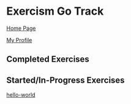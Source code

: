 # Exercism Go Track

[Home Page](https://exercism.org/tracks/go)

[My Profile](https://exercism.org/profiles/vpayno)


## Completed Exercises



## Started/In-Progress Exercises

[hello-world](hello-world/README.md)
